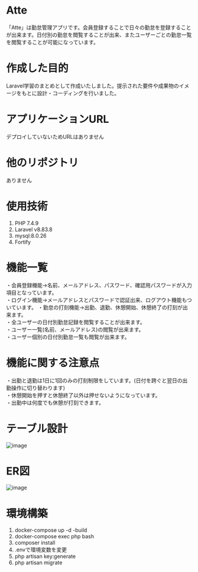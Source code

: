 # Atte
「Atte」は勤怠管理アプリです。会員登録することで日々の勤怠を登録することが出来ます。日付別の勤怠を閲覧することが出来、またユーザーごとの勤怠一覧を閲覧することが可能になっています。

# 作成した目的
Laravel学習のまとめとして作成いたしました。提示された要件や成果物のイメージをもとに設計・コーディングを行いました。

# アプリケーションURL
デプロイしていないためURLはありません

# 他のリポジトリ
ありません

# 使用技術
1. PHP 7.4.9
2. Laravel v8.83.8
3. mysql:8.0.26
4. Fortify

# 機能一覧
・会員登録機能→名前、メールアドレス、パスワード、確認用パスワードが入力項目となっています。  
・ログイン機能→メールアドレスとパスワードで認証出来、ログアウト機能もついています。 
・勤怠の打刻機能→出勤、退勤、休憩開始、休憩終了の打刻が出来ます。  
・全ユーザーの日付別勤怠記録を閲覧することが出来ます。  
・ユーザー一覧(名前、メールアドレス)の閲覧が出来ます。  
・ユーザー個別の日付別勤怠一覧も閲覧が出来ます。  

# 機能に関する注意点
・出勤と退勤は1日に1回のみの打刻制限をしています。(日付を跨ぐと翌日の出勤操作に切り替わります)  
・休憩開始を押すと休憩終了以外は押せないようになっています。  
・出勤中は何度でも休憩が打刻できます。  

# テーブル設計
![image](https://github.com/user-attachments/assets/207bdc9d-3f6c-4632-8464-f65932474554)

# ER図
![image](https://github.com/user-attachments/assets/169dd77b-de9b-4a74-9295-e080c928adbe)

# 環境構築
1. docker-compose up -d -build
1. docker-compose exec php bash
2. composer install
3. .envで環境変数を変更
4. php artisan key:generate
5. php artisan migrate


